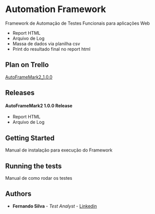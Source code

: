 # Automation Framework

Framework de Automação de Testes Funcionais para aplicações Web
- Report HTML
- Arquivo de Log
- Massa de dados via planilha csv
- Print do resultado final no report html

## Plan on Trello
[AutoFrameMark2_1.0.0](https://trello.com/b/1ogoiHxx/autoframemark2-v100)

## Releases

#### AutoFrameMark2 1.0.0 Release
- Report HTML
- Arquivo de Log

## Getting Started

Manual de instalação para execução do Framework

## Running the tests

Manual de como rodar os testes

## Authors

* **Fernando Silva** - *Test Analyst* - [Linkedin](https://www.linkedin.com/in/feebsilvaa/)

